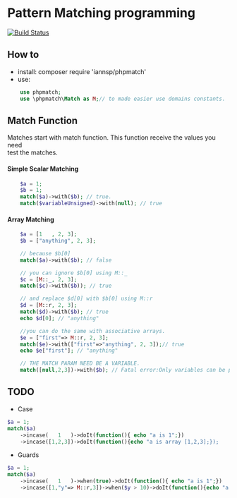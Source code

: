 # Pattern Matching programming 

[![Build Status](https://travis-ci.org/iannsp/phpmatch.svg?branch=master)](https://travis-ci.org/iannsp/phpmatch)


## How to

* install: composer require 'iannsp/phpmatch'
* use: 
```php
    use phpmatch;
    use \phpmatch\Match as M;// to made easier use domains constants.
```

## Match Function

Matches start with match function. This function receive the values you need  
test the matches.

#### Simple Scalar Matching

```php
    $a = 1;
    $b = 1;
    match($a)->with($b); // true.
    match($variableUnsigned)->with(null); // true
```

#### Array Matching

```php
    $a = [1   , 2, 3];
    $b = ["anything", 2, 3];

    // because $b[0]
    match($a)->with($b); // false 

    // you can ignore $b[0] using M::_
    $c = [M::_, 2, 3];
    match($c)->with($b)); // true

    // and replace $d[0] with $b[0] using M::r
    $d = [M::r, 2, 3];
    match($d)->with($b); // true
    echo $d[0]; // "anything"

    //you can do the same with associative arrays.
    $e = ["first"=> M::r, 2, 3];
    match($e)->with(["first"=>"anything", 2, 3]);// true
    echo $e["first"]; // "anything" 

    // THE MATCH PARAM NEED BE A VARIABLE.
    match([null,2,3])->with($b); // Fatal error:Only variables can be passed by reference

```

## TODO
* Case
```php
$a = 1;
match($a)
    ->incase(   1   )->doIt(function(){ echo "a is 1";})
    ->incase([1,2,3])->doIt(function(){echo "a is array [1,2,3];});

```
* Guards 
```php
$a = 1;
match($a)
    ->incase(   1   )->when(true)->doIt(function(){ echo "a is 1";})
    ->incase([1,"y"=> M::r,3])->when($y > 10)->doIt(function(){echo "a is array [1,2,3];});

```

